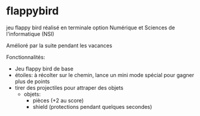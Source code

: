 # flappybird
jeu flappy bird réalisé en terminale option Numérique et Sciences de l'informatique (NSI)

Amélioré par la suite pendant les vacances

Fonctionnalités: 
- Jeu flappy bird de base
- étoiles: à récolter sur le chemin, lance un mini mode spécial pour gagner plus de points
- tirer des projectiles pour attraper des objets
  - objets:
    - pièces (+2 au score)
    - shield (protections pendant quelques secondes)
